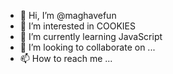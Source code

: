- 👋 Hi, I’m @maghavefun
- 👀 I’m interested in COOKIES
- 🌱 I’m currently learning JavaScript
- 💞️ I’m looking to collaborate on ...
- 📫 How to reach me ...

<!---
maghavefun/maghavefun is a ✨ special ✨ repository because its `README.md` (this file) appears on your GitHub profile.
You can click the Preview link to take a look at your changes.
--->
